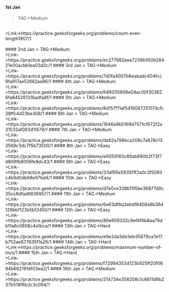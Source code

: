 #### 1st Jan
> TAG->Medium
<br>
>Link->https://practice.geeksforgeeks.org/problems/count-even-length1907/1
<br>
<br>
#### 2nd Jan
> TAG->Medium
<br>
>Link->https://practice.geeksforgeeks.org/problems/ec277982aea7239b550b28421e00acbb1ea03d2c/1
#### 3rd Jan
> TAG->Medium
<br>
>Link->https://practice.geeksforgeeks.org/problems/7d0fa4007b8eabadc404fcc9fa917aa52982aa96/1
#### 4th Jan
> TAG->Medium
<br>
>Link->https://practice.geeksforgeeks.org/problems/649205908e04ac00f303626fa845261318adfa8f/1
#### 5th Jan
> TAG->Medium
<br>
>Link->https://practice.geeksforgeeks.org/problems/8d157f11af5416087251513cfc38ffc4d23be308/1
#### 6th Jan
> TAG->Medium
<br>
>Link->https://practice.geeksforgeeks.org/problems/1646a9b5169d7571cf672f2a31533af083d1f479/1
#### 7th Jan
> TAG->Medium
<br>
>Link->https://practice.geeksforgeeks.org/problems/da62a798bca208c7a678c133569c3dc7f5b73500/1
#### 8th Jan
> TAG->Easy
<br>
>Link->https://practice.geeksforgeeks.org/problems/e0059183c88ab680b2f73f7d809fb8056fe9dc43/1
#### 9th Jan
> TAG->Easy
<br>
>Link->https://practice.geeksforgeeks.org/problems/33af95e5935f1f2a0c3f5083c4b9d0db68e97bd4/1
#### 10th Jan
> TAG->Easy
<br>
>Link->https://practice.geeksforgeeks.org/problems/d7e0ce338b11f0be36877d9c35cc8dfad6636957/1
#### 11th Jan
> TAG->Medium
<br>
>Link->https://practice.geeksforgeeks.org/problems/6e63df6d2ebdf6408a9b364128bb1123b5b13450/1
#### 12th Jan
> TAG->Easy
<br>
>Link->https://practice.geeksforgeeks.org/problems/86e609332c9ef4f6b8aa79db11a6c0808c4a1bca/1
#### 13th Jan
> TAG->Hard
<br>
>Link->https://practice.geeksforgeeks.org/problems/e9e2da3de3eb35679ca7e17b752ae877635f1a26/1
#### 14th Jan
> TAG->Hard
<br>
>Link->https://practice.geeksforgeeks.org/problems/maximum-number-of-toys/1
#### 15th Jan
> TAG->Hard
<br>
>Link->https://practice.geeksforgeeks.org/problems/f72994353d123b925ff20f0694b662191df03ea2/1
#### 16th Jan
> TAG->Medium
<br>
>Link->https://practice.geeksforgeeks.org/problems/214734e358208c1c6811d9b237b518f6b3c3c094/1